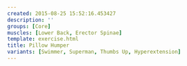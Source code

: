 ```yaml
---
created: 2015-08-25 15:52:16.453427
description: ''
groups: [Core]
muscles: [Lower Back, Erector Spinae]
template: exercise.html
title: Pillow Humper
variants: [Swimmer, Superman, Thumbs Up, Hyperextension]
---
```

